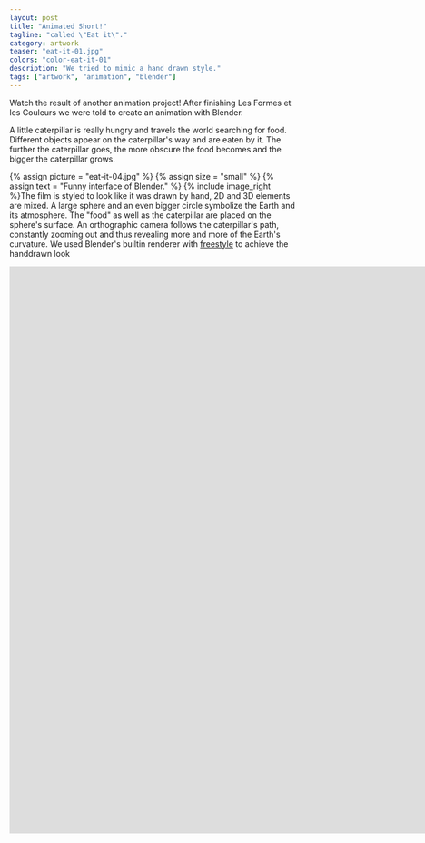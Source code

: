```yaml
---
layout: post
title: "Animated Short!"
tagline: "called \"Eat it\"."
category: artwork
teaser: "eat-it-01.jpg"
colors: "color-eat-it-01"
description: "We tried to mimic a hand drawn style."
tags: ["artwork", "animation", "blender"]
---
```


Watch the result of another animation project! After finishing Les Formes et les Couleurs we were told to create an animation with Blender.

<!--more-->

A little caterpillar is really hungry and travels the world searching for food. Different objects appear on the caterpillar's way and are eaten by it. The further the caterpillar goes, the more obscure the food becomes and the bigger the caterpillar grows.


{% assign picture = "eat-it-04.jpg" %}
{% assign size = "small" %}
{% assign text = "Funny interface of Blender." %}
{% include image_right %}The film is styled to look like it was drawn by hand, 2D and 3D elements are mixed. A large sphere and an even bigger circle symbolize the Earth and its atmosphere. The "food" as well as the caterpillar are placed on the sphere's surface. An orthographic camera follows the caterpillar's path, constantly zooming out and thus revealing more and more of the Earth's curvature. We used Blender's built­in renderer with [freestyle](http://freestyle.sourceforge.net/) to achieve the hand­drawn look



<div class="responsive-video-53">
<iframe src="http://player.vimeo.com/video/121864525?title=0&amp;byline=0&amp;portrait=0&amp;color={% include link_color %}" width="1600" height="1000" frameborder="0" webkitAllowFullScreen allowFullScreen></iframe>
</div>
